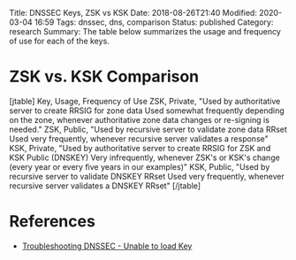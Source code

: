 Title: DNSSEC Keys, ZSK vs KSK
Date: 2018-08-26T21:40
Modified: 2020-03-04 16:59
Tags: dnssec, dns, comparison
Status: published
Category: research
Summary: The table below summarizes the usage and frequency of use for each of the keys.


ZSK vs. KSK Comparison
======================
[jtable]
Key, Usage, Frequency of Use
ZSK, Private, "Used by authoritative server to create RRSIG for zone data Used somewhat frequently depending on the zone, whenever authoritative zone data changes or re-signing is needed."
ZSK, Public, "Used by recursive server to validate zone data RRset Used very frequently, whenever recursive server validates a response"
KSK, Private, "Used by authoritative server to create RRSIG for ZSK and KSK Public (DNSKEY) Very infrequently, whenever ZSK's or KSK's change (every year or every five years in our examples)"
KSK, Public, "Used by recursive server to validate DNSKEY RRset Used very frequently, whenever recursive server validates a DNSKEY RRset"
[/jtable]

References
==========

* [Troubleshooting DNSSEC - Unable to load Key](https://ftp.yz.yamagata-u.ac.jp/pub/network/isc/dnssec-guide/html/dnssec-guide.html#troubleshooting-unable-to-load-keys)

